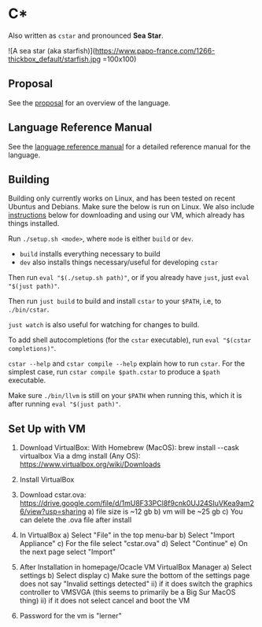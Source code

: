 # C*

Also written as `cstar` and pronounced **Sea Star**.


![A sea star (aka starfish)](https://www.papo-france.com/1266-thickbox_default/starfish.jpg =100x100)


## Proposal
See the [proposal](./docs/proposal.md) for an overview of the language.

## Language Reference Manual
See the [language reference manual](./docs/LRM.md) for a detailed reference manual for the language.



## Building
Building only currently works on Linux,
and has been tested on recent Ubuntus and Debians.
Make sure the below is run on Linux.
We also include [instructions](#set-up-with-vm) below for 
downloading and using our VM, which already has things installed.

Run `./setup.sh <mode>`, where `mode` is either `build` or `dev`.
* `build` installs everything necessary to build
* `dev` also installs things necessary/useful for developing `cstar`

Then run `eval "$(./setup.sh path)"`, or if you already have `just`, just `eval "$(just path)"`.

Then run `just build` to build and install `cstar` to your `$PATH`, i.e, to `./bin/cstar`.

`just watch` is also useful for watching for changes to build.

To add shell autocompletions (for the `cstar` executable), run `eval "$(cstar completions)"`.

`cstar --help` and `cstar compile --help` explain how to run `cstar`.  For the simplest case, run `cstar compile $path.cstar` to produce a `$path` executable.

Make sure `./bin/llvm` is still on your `$PATH` when running this,
which it is after running `eval "$(just path)"`.


## Set Up with VM 
1. Download VirtualBox:
        With Homebrew (MacOS): brew install --cask virtualbox
        Via a dmg install (Any OS): https://www.virtualbox.org/wiki/Downloads

2. Install VirtualBox

3. Download cstar.ova: 
https://drive.google.com/file/d/1mU8F33PCl8f9cnk0UJ24SIuVKea9am26/view?usp=sharing
        a) file size is ~12 gb
        b) vm will be ~25 gb
        c) You can delete the .ova file after install

4. In VirtualBox
	a) Select "File" in the top menu-bar
	b) Select "Import Appliance"
	c) For the file select "cstar.ova"
	d) Select "Continue"
	e) On the next page select "Import" 

5. After Installation in homepage/Ocacle VM VirtualBox Manager
	a) Select settings
	b) Select display
	c) Make sure the bottom of the settings page does not say
	"Invalid settings detected"
		ii) if it does switch the graphics controller to
		VMSVGA (this seems to primarily be a Big Sur MacOS thing)
		ii) if it does not select cancel and boot the VM

6. Password for the vm is "lerner"
